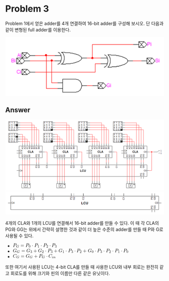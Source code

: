 # Problem 3

Problem 1에서 얻은 adder를 4개 연결하여 16-bit adder를 구성해 보시오. 단 다음과 같이 변형된 full adder를 이용한다.

![transformed full adder](img/transformed_full_adder.png)

## Answer

![circuit3](img/circuit3.png)
![lookahead carry unit 16](img/lookahead_carry_unit_16.png)

4개의 CLA와 1개의 LCU를 연결해서 16-bit adder를 만들 수 있다. 이 때 각 CLA의 PG와 GG는 위에서 간략히 설명한 것과 같이 더 높은 수준의 adder를 만들 때 P와 G로 사용될 수 있다.

- ![equation6](img/equation6.png)
- ![equation7](img/equation7.png)
- ![equation8](img/equation8.png)

또한 여기서 사용된 LCU는 4-bit CLA를 만들 때 사용한 LCU와 내부 회로는 완전히 같고 회로도를 위해 크기와 핀의 이름만 다른 같은 유닛이다.
